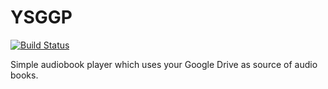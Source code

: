 YSGGP 
==========================
[![Build Status](https://travis-ci.org/Yurssoft/YSGGP.svg?branch=master)](https://travis-ci.org/Yurssoft/YSGGP)

Simple audiobook player which uses your Google Drive as source of audio books.

